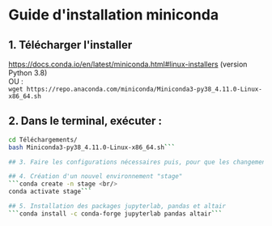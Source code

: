 # Guide d'installation miniconda

## 1. Télécharger l'installer
https://docs.conda.io/en/latest/miniconda.html#linux-installers (version Python 3.8) <br/>
OU : <br/>
```wget https://repo.anaconda.com/miniconda/Miniconda3-py38_4.11.0-Linux-x86_64.sh```

## 2. Dans le terminal, exécuter :
```bash Miniconda3-latest-Linux-x86_64.sh <br/>
cd Téléchargements/
bash Miniconda3-py38_4.11.0-Linux-x86_64.sh``` 

## 3. Faire les configurations nécessaires puis, pour que les changements prennent effet, fermer et rouvrir le terminal

## 4. Création d'un nouvel environnement "stage"
```conda create -n stage <br/>
conda activate stage```

## 5. Installation des packages jupyterlab, pandas et altair
```conda install -c conda-forge jupyterlab pandas altair```

